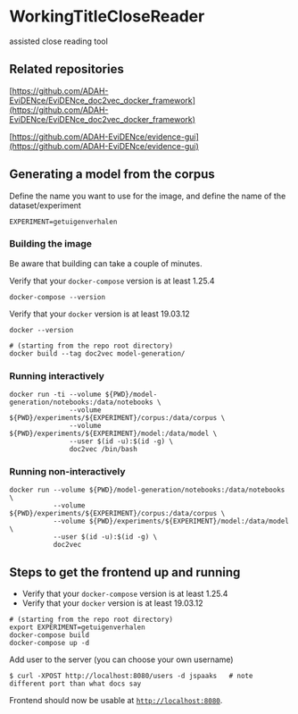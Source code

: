 # WorkingTitleCloseReader
assisted close reading tool


## Related repositories

[https://github.com/ADAH-EviDENce/EviDENce_doc2vec_docker_framework](https://github.com/ADAH-EviDENce/EviDENce_doc2vec_docker_framework)

[https://github.com/ADAH-EviDENce/evidence-gui](https://github.com/ADAH-EviDENce/evidence-gui)

## Generating a model from the corpus

Define the name you want to use for the image, and define the name of the dataset/experiment
```shell
EXPERIMENT=getuigenverhalen
```

### Building the image

Be aware that building can take a couple of minutes.

Verify that your ``docker-compose`` version is at least 1.25.4

```
docker-compose --version
```

Verify that your ``docker`` version is at least 19.03.12

```
docker --version
```

```shell
# (starting from the repo root directory)
docker build --tag doc2vec model-generation/
```

### Running interactively

```shell
docker run -ti --volume ${PWD}/model-generation/notebooks:/data/notebooks \
               --volume ${PWD}/experiments/${EXPERIMENT}/corpus:/data/corpus \
               --volume ${PWD}/experiments/${EXPERIMENT}/model:/data/model \
               --user $(id -u):$(id -g) \
               doc2vec /bin/bash
```

### Running non-interactively

```shell
docker run --volume ${PWD}/model-generation/notebooks:/data/notebooks \
           --volume ${PWD}/experiments/${EXPERIMENT}/corpus:/data/corpus \
           --volume ${PWD}/experiments/${EXPERIMENT}/model:/data/model \
           --user $(id -u):$(id -g) \
           doc2vec
```

## Steps to get the frontend up and running

- Verify that your ``docker-compose`` version is at least 1.25.4
- Verify that your ``docker`` version is at least 19.03.12

```shell
# (starting from the repo root directory)
export EXPERIMENT=getuigenverhalen
docker-compose build
docker-compose up -d
```

Add user to the server (you can choose your own username)
```
$ curl -XPOST http://localhost:8080/users -d jspaaks   # note different port than what docs say
```

Frontend should now be usable at [``http://localhost:8080``](http://localhost:8080).
